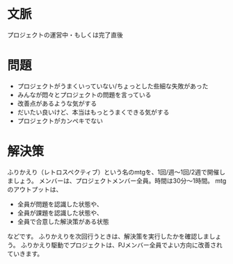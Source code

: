 # 文脈
プロジェクトの運営中・もしくは完了直後

# 問題

* プロジェクトがうまくいっていない/ちょっとした些細な失敗があった
* みんなが悶々とプロジェクトの問題を言っている
* 改善点があるような気がする
* だいたい良いけど、本当はもっとうまくできる気がする
* プロジェクトがカンペキでない

# 解決策

ふりかえり（レトロスペクティブ）という名のmtgを、1回/週〜1回/2週で開催しましょう。
メンバーは、プロジェクトメンバー全員。時間は30分〜1時間。
mtgのアウトプットは、

* 全員が問題を認識した状態や、
* 全員が課題を認識した状態や、
* 全員で合意した解決策がある状態

などです。
ふりかえりを次回行うときは、解決策を実行したかを確認しましょう。
ふりかえり駆動でプロジェクトは、PJメンバー全員でよい方向に改善されていきます。

